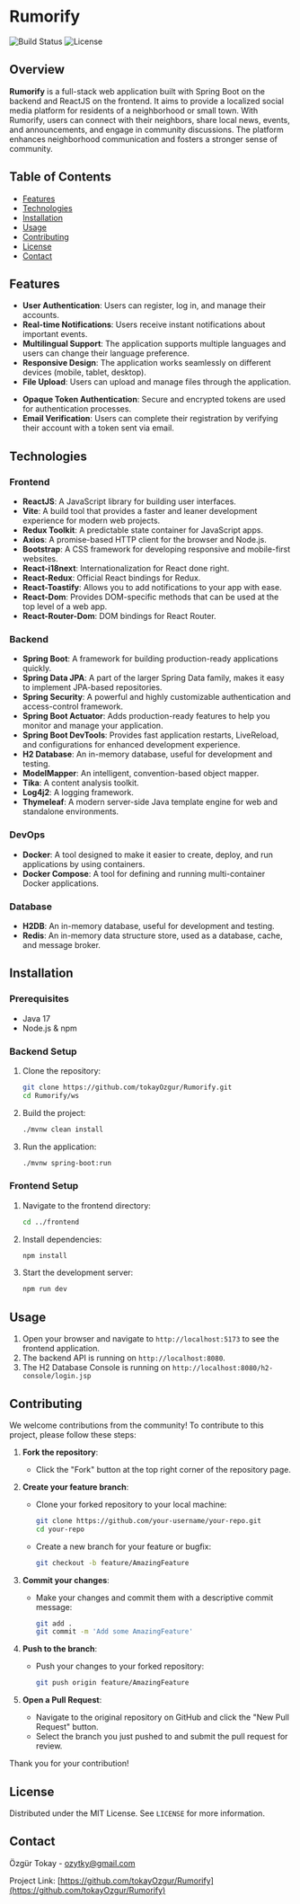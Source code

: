 # Rumorify
 
![Build Status](https://img.shields.io/badge/build-passing-brightgreen)
![License](https://img.shields.io/badge/license-MIT-blue)

## Overview
**Rumorify** is a full-stack web application built with Spring Boot on the backend and ReactJS on the frontend. It aims to provide a localized social media platform for residents of a neighborhood or small town. With Rumorify, users can connect with their neighbors, share local news, events, and announcements, and engage in community discussions. The platform enhances neighborhood communication and fosters a stronger sense of community.

## Table of Contents
- [Features](#features)
- [Technologies](#technologies)
- [Installation](#installation)
- [Usage](#usage)
- [Contributing](#contributing)
- [License](#license)
- [Contact](#contact)

## Features
- **User Authentication**: Users can register, log in, and manage their accounts.
- **Real-time Notifications**: Users receive instant notifications about important events.
- **Multilingual Support**: The application supports multiple languages and users can change their language preference.
- **Responsive Design**: The application works seamlessly on different devices (mobile, tablet, desktop).
- **File Upload**: Users can upload and manage files through the application.
<!-- - **Search Functionality**: Users can quickly find specific information within the application. -->
- **Opaque Token Authentication**: Secure and encrypted tokens are used for authentication processes.
- **Email Verification**: Users can complete their registration by verifying their account with a token sent via email.


## Technologies
### Frontend
- **ReactJS**: A JavaScript library for building user interfaces.
- **Vite**: A build tool that provides a faster and leaner development experience for modern web projects.
- **Redux Toolkit**: A predictable state container for JavaScript apps.
- **Axios**: A promise-based HTTP client for the browser and Node.js.
- **Bootstrap**: A CSS framework for developing responsive and mobile-first websites.
- **React-i18next**: Internationalization for React done right.
- **React-Redux**: Official React bindings for Redux.
- **React-Toastify**: Allows you to add notifications to your app with ease.
- **React-Dom**: Provides DOM-specific methods that can be used at the top level of a web app.
- **React-Router-Dom**: DOM bindings for React Router.

### Backend
- **Spring Boot**: A framework for building production-ready applications quickly.
- **Spring Data JPA**: A part of the larger Spring Data family, makes it easy to implement JPA-based repositories.
- **Spring Security**: A powerful and highly customizable authentication and access-control framework.
- **Spring Boot Actuator**: Adds production-ready features to help you monitor and manage your application.
- **Spring Boot DevTools**: Provides fast application restarts, LiveReload, and configurations for enhanced development experience.
- **H2 Database**: An in-memory database, useful for development and testing.
- **ModelMapper**: An intelligent, convention-based object mapper.
- **Tika**: A content analysis toolkit.
- **Log4j2**: A logging framework.
- **Thymeleaf**: A modern server-side Java template engine for web and standalone environments.

### DevOps
- **Docker**: A tool designed to make it easier to create, deploy, and run applications by using containers.
- **Docker Compose**: A tool for defining and running multi-container Docker applications.

### Database
- **H2DB**: An in-memory database, useful for development and testing.
- **Redis**: An in-memory data structure store, used as a database, cache, and message broker.

## Installation
### Prerequisites
- Java 17
- Node.js & npm

### Backend Setup
1. Clone the repository:
    ```sh
    git clone https://github.com/tokayOzgur/Rumorify.git
    cd Rumorify/ws
    ```

2. Build the project:
    ```sh
    ./mvnw clean install
    ```

3. Run the application:
    ```sh
    ./mvnw spring-boot:run
    ```

### Frontend Setup
1. Navigate to the frontend directory:
    ```sh
    cd ../frontend
    ```

2. Install dependencies:
    ```sh
    npm install
    ```

3. Start the development server:
    ```sh
    npm run dev
    ```

## Usage
1. Open your browser and navigate to `http://localhost:5173` to see the frontend application.
2. The backend API is running on `http://localhost:8080`.
3. The H2 Database Console is running on `http://localhost:8080/h2-console/login.jsp`

## Contributing
We welcome contributions from the community! To contribute to this project, please follow these steps:

1. **Fork the repository**:
   - Click the "Fork" button at the top right corner of the repository page.

2. **Create your feature branch**:
   - Clone your forked repository to your local machine:
     ```sh
     git clone https://github.com/your-username/your-repo.git
     cd your-repo
     ```
   - Create a new branch for your feature or bugfix:
     ```sh
     git checkout -b feature/AmazingFeature
     ```

3. **Commit your changes**:
   - Make your changes and commit them with a descriptive commit message:
     ```sh
     git add .
     git commit -m 'Add some AmazingFeature'
     ```

4. **Push to the branch**:
   - Push your changes to your forked repository:
     ```sh
     git push origin feature/AmazingFeature
     ```

5. **Open a Pull Request**:
   - Navigate to the original repository on GitHub and click the "New Pull Request" button.
   - Select the branch you just pushed to and submit the pull request for review.

Thank you for your contribution!

## License
Distributed under the MIT License. See `LICENSE` for more information.

## Contact
Özgür Tokay - [ozytky@gmail.com](mailto:ozytky@gmail.com)

Project Link: [https://github.com/tokayOzgur/Rumorify](https://github.com/tokayOzgur/Rumorify)
